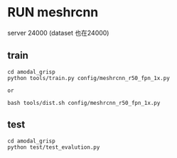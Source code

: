 # RUN meshrcnn

server 24000 (dataset 也在24000)

## train
```buildoutcfg
cd amodal_grisp
python tools/train.py config/meshrcnn_r50_fpn_1x.py

or

bash tools/dist.sh config/meshrcnn_r50_fpn_1x.py

```

## test

```buildoutcfg
cd amodal_grisp
python test/test_evalution.py
```


